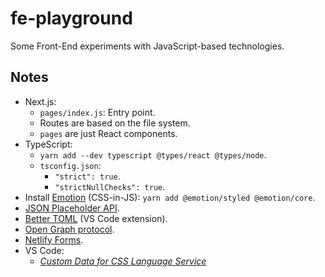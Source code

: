# fe-playground

Some Front-End experiments with JavaScript-based technologies.

## Notes

- Next.js:
  - `pages/index.js`: Entry point.
  - Routes are based on the file system.
  - `pages` are just React components.
- TypeScript:
  - `yarn add --dev typescript @types/react @types/node`.
  - `tsconfig.json`:
    - `"strict": true`.
    - `"strictNullChecks": true`.
- Install [Emotion](https://emotion.sh/docs/introduction) (CSS-in-JS): `yarn add @emotion/styled @emotion/core`.
- [JSON Placeholder API](https://jsonplaceholder.typicode.com/posts).
- [Better TOML](https://marketplace.visualstudio.com/items?itemName=bungcip.better-toml) (VS Code extension).
- [Open Graph protocol](https://ogp.me/).
- [Netlify Forms](https://www.netlify.com/products/forms/).
- VS Code:
  - _[Custom Data for CSS Language Service](https://github.com/Microsoft/vscode-css-languageservice/blob/master/docs/customData.md)_
